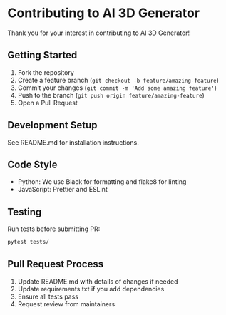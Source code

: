 # Contributing to AI 3D Generator

Thank you for your interest in contributing to AI 3D Generator!

## Getting Started

1. Fork the repository
2. Create a feature branch (`git checkout -b feature/amazing-feature`)
3. Commit your changes (`git commit -m 'Add some amazing feature'`)
4. Push to the branch (`git push origin feature/amazing-feature`)
5. Open a Pull Request

## Development Setup

See README.md for installation instructions.

## Code Style

- Python: We use Black for formatting and flake8 for linting
- JavaScript: Prettier and ESLint

## Testing

Run tests before submitting PR:
```bash
pytest tests/
```

## Pull Request Process

1. Update README.md with details of changes if needed
2. Update requirements.txt if you add dependencies
3. Ensure all tests pass
4. Request review from maintainers